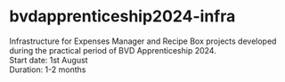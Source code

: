 # bvdapprenticeship2024-infra

Infrastructure for Expenses Manager and Recipe Box projects developed during the practical period of BVD Apprenticeship 2024.\
Start date: 1st August\
Duration: 1-2 months
